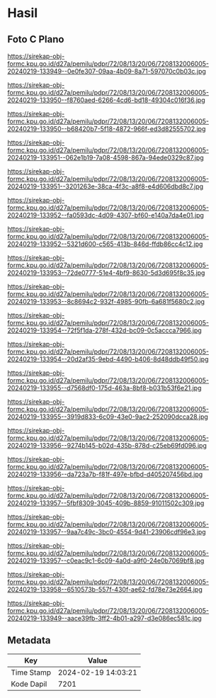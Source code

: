 # Hasil

## Foto C Plano

https://sirekap-obj-formc.kpu.go.id/d27a/pemilu/pdpr/72/08/13/20/06/7208132006005-20240219-133949--0e0fe307-09aa-4b09-8a71-597070c0b03c.jpg

https://sirekap-obj-formc.kpu.go.id/d27a/pemilu/pdpr/72/08/13/20/06/7208132006005-20240219-133950--f8760aed-6266-4cd6-bd18-49304c016f36.jpg

https://sirekap-obj-formc.kpu.go.id/d27a/pemilu/pdpr/72/08/13/20/06/7208132006005-20240219-133950--b68420b7-5f18-4872-966f-ed3d82555702.jpg

https://sirekap-obj-formc.kpu.go.id/d27a/pemilu/pdpr/72/08/13/20/06/7208132006005-20240219-133951--062e1b19-7a08-4598-867a-94ede0329c87.jpg

https://sirekap-obj-formc.kpu.go.id/d27a/pemilu/pdpr/72/08/13/20/06/7208132006005-20240219-133951--3201263e-38ca-4f3c-a8f8-e4d606dbd8c7.jpg

https://sirekap-obj-formc.kpu.go.id/d27a/pemilu/pdpr/72/08/13/20/06/7208132006005-20240219-133952--fa0593dc-4d09-4307-bf60-e140a7da4e01.jpg

https://sirekap-obj-formc.kpu.go.id/d27a/pemilu/pdpr/72/08/13/20/06/7208132006005-20240219-133952--5321d600-c565-413b-846d-ffdb86cc4c12.jpg

https://sirekap-obj-formc.kpu.go.id/d27a/pemilu/pdpr/72/08/13/20/06/7208132006005-20240219-133953--72de0777-51e4-4bf9-8630-5d3d695f8c35.jpg

https://sirekap-obj-formc.kpu.go.id/d27a/pemilu/pdpr/72/08/13/20/06/7208132006005-20240219-133953--8c8694c2-932f-4985-90fb-6a681f5680c2.jpg

https://sirekap-obj-formc.kpu.go.id/d27a/pemilu/pdpr/72/08/13/20/06/7208132006005-20240219-133954--72f5f1da-278f-432d-bc09-0c5accca7966.jpg

https://sirekap-obj-formc.kpu.go.id/d27a/pemilu/pdpr/72/08/13/20/06/7208132006005-20240219-133954--20d2af35-9ebd-4490-b406-8d48ddb49f50.jpg

https://sirekap-obj-formc.kpu.go.id/d27a/pemilu/pdpr/72/08/13/20/06/7208132006005-20240219-133955--d7568df0-175d-463a-8bf8-b031b53f6e21.jpg

https://sirekap-obj-formc.kpu.go.id/d27a/pemilu/pdpr/72/08/13/20/06/7208132006005-20240219-133955--3919d833-6c09-43e0-9ac2-252090dcca28.jpg

https://sirekap-obj-formc.kpu.go.id/d27a/pemilu/pdpr/72/08/13/20/06/7208132006005-20240219-133956--9274b145-b02d-435b-878d-c25eb69fd096.jpg

https://sirekap-obj-formc.kpu.go.id/d27a/pemilu/pdpr/72/08/13/20/06/7208132006005-20240219-133956--da723a7b-f81f-497e-bfbd-d405207456bd.jpg

https://sirekap-obj-formc.kpu.go.id/d27a/pemilu/pdpr/72/08/13/20/06/7208132006005-20240219-133957--5fbf8309-3045-409b-8859-91011502c309.jpg

https://sirekap-obj-formc.kpu.go.id/d27a/pemilu/pdpr/72/08/13/20/06/7208132006005-20240219-133957--9aa7c49c-3bc0-4554-9d41-23906cdf96e3.jpg

https://sirekap-obj-formc.kpu.go.id/d27a/pemilu/pdpr/72/08/13/20/06/7208132006005-20240219-133957--c0eac9c1-6c09-4a0d-a9f0-24e0b7069bf8.jpg

https://sirekap-obj-formc.kpu.go.id/d27a/pemilu/pdpr/72/08/13/20/06/7208132006005-20240219-133958--6510573b-557f-430f-ae62-fd78e73e2664.jpg

https://sirekap-obj-formc.kpu.go.id/d27a/pemilu/pdpr/72/08/13/20/06/7208132006005-20240219-133949--aace39fb-3ff2-4b01-a297-d3e086ec581c.jpg


## Metadata

| Key        | Value               |
| ---------- | ------------------- |
| Time Stamp | 2024-02-19 14:03:21 |
| Kode Dapil | 7201                |



